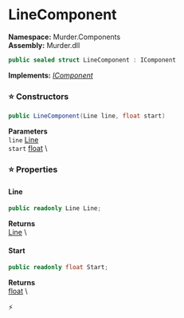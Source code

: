 # LineComponent

**Namespace:** Murder.Components \
**Assembly:** Murder.dll

```csharp
public sealed struct LineComponent : IComponent
```

**Implements:** _[IComponent](../..//Bang/Components/IComponent.html)_

### ⭐ Constructors
```csharp
public LineComponent(Line line, float start)
```

**Parameters** \
`line` [Line](../..//Murder/Core/Dialogs/Line.html) \
`start` [float](https://learn.microsoft.com/en-us/dotnet/api/System.Single?view=net-7.0) \

### ⭐ Properties
#### Line
```csharp
public readonly Line Line;
```

**Returns** \
[Line](../..//Murder/Core/Dialogs/Line.html) \
#### Start
```csharp
public readonly float Start;
```

**Returns** \
[float](https://learn.microsoft.com/en-us/dotnet/api/System.Single?view=net-7.0) \


⚡